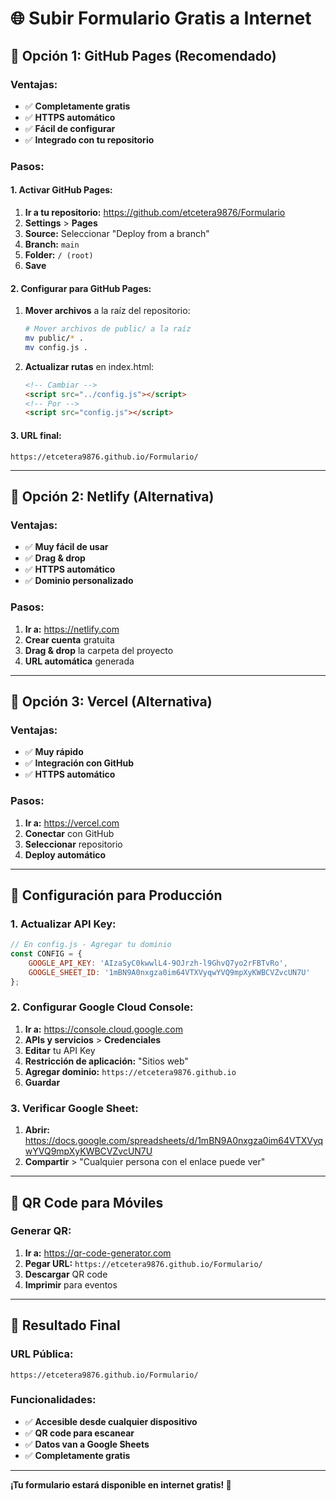 # 🌐 Subir Formulario Gratis a Internet

## 🚀 **Opción 1: GitHub Pages (Recomendado)**

### **Ventajas:**
- ✅ **Completamente gratis**
- ✅ **HTTPS automático**
- ✅ **Fácil de configurar**
- ✅ **Integrado con tu repositorio**

### **Pasos:**

#### **1. Activar GitHub Pages:**
1. **Ir a tu repositorio:** https://github.com/etcetera9876/Formulario
2. **Settings** > **Pages**
3. **Source:** Seleccionar "Deploy from a branch"
4. **Branch:** `main`
5. **Folder:** `/ (root)`
6. **Save**

#### **2. Configurar para GitHub Pages:**
1. **Mover archivos** a la raíz del repositorio:
   ```bash
   # Mover archivos de public/ a la raíz
   mv public/* .
   mv config.js .
   ```

2. **Actualizar rutas** en index.html:
   ```html
   <!-- Cambiar -->
   <script src="../config.js"></script>
   <!-- Por -->
   <script src="config.js"></script>
   ```

#### **3. URL final:**
```
https://etcetera9876.github.io/Formulario/
```

---

## 🚀 **Opción 2: Netlify (Alternativa)**

### **Ventajas:**
- ✅ **Muy fácil de usar**
- ✅ **Drag & drop**
- ✅ **HTTPS automático**
- ✅ **Dominio personalizado**

### **Pasos:**
1. **Ir a:** https://netlify.com
2. **Crear cuenta** gratuita
3. **Drag & drop** la carpeta del proyecto
4. **URL automática** generada

---

## 🚀 **Opción 3: Vercel (Alternativa)**

### **Ventajas:**
- ✅ **Muy rápido**
- ✅ **Integración con GitHub**
- ✅ **HTTPS automático**

### **Pasos:**
1. **Ir a:** https://vercel.com
2. **Conectar** con GitHub
3. **Seleccionar** repositorio
4. **Deploy automático**

---

## 🔧 **Configuración para Producción**

### **1. Actualizar API Key:**
```javascript
// En config.js - Agregar tu dominio
const CONFIG = {
    GOOGLE_API_KEY: 'AIzaSyC0kwwlL4-9OJrzh-l9GhvQ7yo2rFBTvRo',
    GOOGLE_SHEET_ID: '1mBN9A0nxgza0im64VTXVyqwYVQ9mpXyKWBCVZvcUN7U'
};
```

### **2. Configurar Google Cloud Console:**
1. **Ir a:** https://console.cloud.google.com
2. **APIs y servicios** > **Credenciales**
3. **Editar** tu API Key
4. **Restricción de aplicación:** "Sitios web"
5. **Agregar dominio:** `https://etcetera9876.github.io`
6. **Guardar**

### **3. Verificar Google Sheet:**
1. **Abrir:** https://docs.google.com/spreadsheets/d/1mBN9A0nxgza0im64VTXVyqwYVQ9mpXyKWBCVZvcUN7U
2. **Compartir** > "Cualquier persona con el enlace puede ver"

---

## 📱 **QR Code para Móviles**

### **Generar QR:**
1. **Ir a:** https://qr-code-generator.com
2. **Pegar URL:** `https://etcetera9876.github.io/Formulario/`
3. **Descargar** QR code
4. **Imprimir** para eventos

---

## 🎯 **Resultado Final**

### **URL Pública:**
```
https://etcetera9876.github.io/Formulario/
```

### **Funcionalidades:**
- ✅ **Accesible desde cualquier dispositivo**
- ✅ **QR code para escanear**
- ✅ **Datos van a Google Sheets**
- ✅ **Completamente gratis**

---

**¡Tu formulario estará disponible en internet gratis! 🎉** 